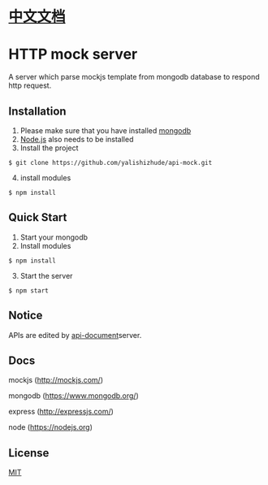 # [中文文档](https://github.com/yalishizhude/api-mock/blob/master/readme_zh.md)

# HTTP mock server

A server which parse mockjs template from mongodb database to respond http request.

## Installation

1. Please make sure that you have installed [mongodb](https://www.mongodb.org/)
2. [Node.js](https://nodejs.org) also needs to be installed
3. Install the project
```
$ git clone https://github.com/yalishizhude/api-mock.git
```
4. install modules
```
$ npm install
```

## Quick Start

1. Start your mongodb
2. Install modules

```
$ npm install
```

3. Start the server

```
$ npm start
```

## Notice

APIs are edited by [api-document](https://github.com/yalishizhude/api-document)server.

## Docs

mockjs (http://mockjs.com/)

mongodb (https://www.mongodb.org/)

express (http://expressjs.com/)

node (https://nodejs.org)

## License

  [MIT](LICENSE)
<!--
* 请求参数校验（根路由）
* 路由排序加载解决重载覆盖问题（根路由）
 -->

